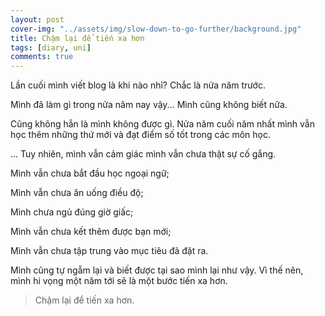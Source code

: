 ```yaml
---
layout: post
cover-img: "../assets/img/slow-down-to-go-further/background.jpg"
title: Chậm lại để tiến xa hơn
tags: [diary, uni]
comments: true
---
```


Lần cuối mình viết blog là khi nào nhỉ? Chắc là nửa năm trước.

Mình đã làm gì trong nửa năm nay vậy... Mình cũng không biết nữa.

Cũng không hẳn là mình không được gì. Nửa năm cuối năm nhất mình vẫn học thêm những thứ mới và đạt điểm số tốt trong các môn học.

... Tuy nhiên, mình vẫn cảm giác mình vẫn chưa thật sự cố gắng.

Mình vẫn chưa bắt đầu học ngoại ngữ;

Mình vẫn chưa ăn uống điều độ;

Mình chưa ngủ đúng giờ giấc;

Mình vẫn chưa kết thêm được bạn mới;

Mình vẫn chưa tập trung vào mục tiêu đã đặt ra.

Mình cũng tự ngẫm lại và biết được tại sao mình lại như vậy. Vì thế nên, mình hi vọng một năm tới sẽ là một bước tiến xa hơn.

> Chậm lại để tiến xa hơn.
